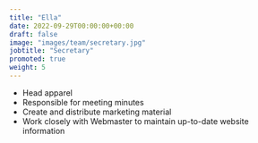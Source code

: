 ```yaml
---
title: "Ella"
date: 2022-09-29T00:00:00+00:00
draft: false
image: "images/team/secretary.jpg"
jobtitle: "Secretary"
promoted: true
weight: 5
---
```


- Head apparel
- Responsible for meeting minutes
- Create and distribute marketing material
- Work closely with Webmaster to maintain up-to-date website information
